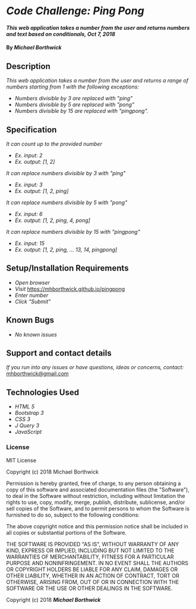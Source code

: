 # _Code Challenge: Ping Pong_

#### _This web application takes a number from the user and returns numbers and text based on conditionals, Oct 7, 2018_

#### By _Michael Borthwick_

## Description

_This web application takes a number from the user and returns a range of numbers starting from 1 with the following exceptions:_

* _Numbers divisible by 3 are replaced with "ping"_
* _Numbers divisible by 5 are replaced with "pong"_
* _Numbers divisible by 15 are replaced with "pingpong"._

## Specification

_It can count up to the provided number_
* _Ex. input: 2_
* _Ex. output: [1, 2]_

_It can replace numbers divisible by 3 with "ping"_
* _Ex. input: 3_
* _Ex. output: [1, 2, ping]_

_It can replace numbers divisible by 5 with "pong"_
* _Ex. input: 6_
* _Ex. output: [1, 2, ping, 4, pong]_

_It can replace numbers divisible by 15 with "pingpong"_
* _Ex. input: 15_
* _Ex. output: [1, 2, ping, ... 13, 14, pingpong]_

## Setup/Installation Requirements

* _Open browser_
* _Visit_ https://mhborthwick.github.io/pingpong
* _Enter number_
* _Click "Submit"_

## Known Bugs

* _No known issues_

## Support and contact details

_If you run into any issues or have questions, ideas or concerns, contact:_ mhborthwick@gmail.com

## Technologies Used

* _HTML 5_
* _Bootstrap 3_
* _CSS 3_
* _J Query 3_
* _JavaScript_

### License

MIT License

Copyright (c) 2018 Michael Borthwick

Permission is hereby granted, free of charge, to any person obtaining a copy
of this software and associated documentation files (the "Software"), to deal
in the Software without restriction, including without limitation the rights
to use, copy, modify, merge, publish, distribute, sublicense, and/or sell
copies of the Software, and to permit persons to whom the Software is
furnished to do so, subject to the following conditions:

The above copyright notice and this permission notice shall be included in all
copies or substantial portions of the Software.

THE SOFTWARE IS PROVIDED "AS IS", WITHOUT WARRANTY OF ANY KIND, EXPRESS OR
IMPLIED, INCLUDING BUT NOT LIMITED TO THE WARRANTIES OF MERCHANTABILITY,
FITNESS FOR A PARTICULAR PURPOSE AND NONINFRINGEMENT. IN NO EVENT SHALL THE
AUTHORS OR COPYRIGHT HOLDERS BE LIABLE FOR ANY CLAIM, DAMAGES OR OTHER
LIABILITY, WHETHER IN AN ACTION OF CONTRACT, TORT OR OTHERWISE, ARISING FROM,
OUT OF OR IN CONNECTION WITH THE SOFTWARE OR THE USE OR OTHER DEALINGS IN THE
SOFTWARE.

Copyright (c) 2018 **_Michael Borthwick_**
